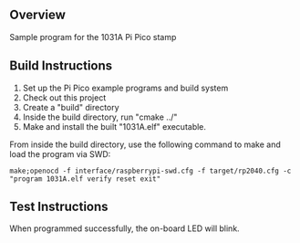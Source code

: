 ## Overview

Sample program for the 1031A Pi Pico stamp

## Build Instructions

1. Set up the Pi Pico example programs and build system
2. Check out this project
3. Create a "build" directory
4. Inside the build directory, run "cmake ../"
5. Make and install the built "1031A.elf" executable.

From inside the build directory, use the following command to make and load the program via SWD:

``make;openocd -f interface/raspberrypi-swd.cfg -f target/rp2040.cfg -c "program 1031A.elf verify reset exit"``

## Test Instructions

When programmed successfully, the on-board LED will blink.
